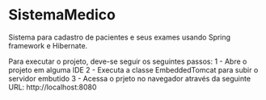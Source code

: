 # SistemaMedico
Sistema para cadastro de pacientes e seus exames usando Spring framework e Hibernate.

Para executar o projeto, deve-se seguir os seguintes passos:
1 - Abre o projeto em alguma IDE
2 - Executa a classe EmbeddedTomcat para subir o servidor embutido
3 - Acessa o prjeto no navegador através da seguinte URL: http://localhost:8080
